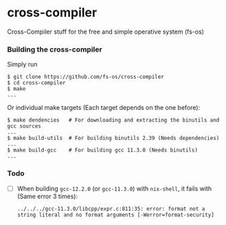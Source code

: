 # cross-compiler
Cross-Compiler stuff for the free and simple operative system (fs-os)

### Building the cross-compiler
Simply run
```console
$ git clone https://github.com/fs-os/cross-compiler
$ cd cross-compiler
$ make
...
```

Or individual make targets (Each target depends on the one before):
```console
$ make dendencies   # For downloading and extracting the binutils and gcc sources
...
$ make build-utils  # For building binutils 2.39 (Needs dependencies)
...
$ make build-gcc    # For building gcc 11.3.0 (Needs binutils)
...
```

### Todo
- [ ] When building `gcc-12.2.0` (or `gcc-11.3.0`) with `nix-shell`, it fails with (Same error 3 times):

    ```
    ../../../gcc-11.3.0/libcpp/expr.c:811:35: error: format not a string literal and no format arguments [-Werror=format-security]
    ```
